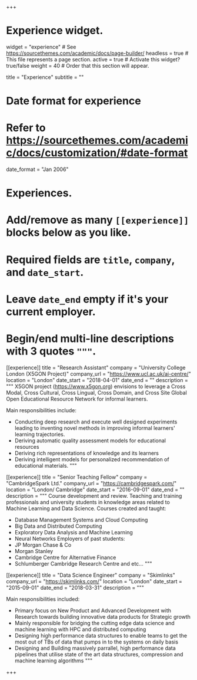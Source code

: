 +++
# Experience widget.
widget = "experience"  # See https://sourcethemes.com/academic/docs/page-builder/
headless = true  # This file represents a page section.
active = true  # Activate this widget? true/false
weight = 40  # Order that this section will appear.

title = "Experience"
subtitle = ""

# Date format for experience
#   Refer to https://sourcethemes.com/academic/docs/customization/#date-format
date_format = "Jan 2006"

# Experiences.
#   Add/remove as many `[[experience]]` blocks below as you like.
#   Required fields are `title`, `company`, and `date_start`.
#   Leave `date_end` empty if it's your current employer.
#   Begin/end multi-line descriptions with 3 quotes `"""`.

[[experience]]
  title = "Research Assistant"
  company = "University College London (X5GON Project)"
  company_url = "https://www.ucl.ac.uk/ai-centre/"
  location = "London"
  date_start = "2018-04-01"
  date_end = ""
  description = """
  X5GON project (https://www.x5gon.org) envisions to leverage a Cross Modal, Cross Cultural, Cross Lingual, Cross Domain, and Cross Site Global Open Educational Resource Network for informal learners. 

Main responsibilities include:
- Conducting deep research and execute well designed experiments leading to inventing novel methods in improving informal learners' learning trajectories.
- Deriving automatic quality assessment models for educational resources
- Deriving rich representations of knowledge and its learners
- Deriving intelligent models for personalized recommendation of educational materials.
  """

[[experience]]
  title = "Senior Teaching Fellow"
  company = "CambridgeSpark Ltd."
  company_url = "https://cambridgespark.com/"
  location = "London/ Cambridge"
  date_start = "2016-09-01"
  date_end = ""
  description = """
 Course development and review. Teaching and training professionals and university students in knowledge areas related to Machine Learning and Data Science.
Courses created and taught:
- Database Management Systems and Cloud Computing
- Big Data and Distributed Computing
- Exploratory Data Analysis and Machine Learning
- Neural Networks
Employers of past students:
- JP Morgan Chase & Co
- Morgan Stanley
- Cambridge Centre for Alternative Finance
- Schlumberger Cambridge Research Centre and etc...
"""

[[experience]]
  title = "Data Science Engineer"
  company = "Skimlinks"
  company_url = "https://skimlinks.com/"
  location = "London"
  date_start = "2015-09-01"
  date_end = "2018-03-31"
  description = """

Main responsibilities included:
  - Primary focus on New Product and Advanced Development with Research towards building innovative data products for Strategic growth
- Mainly responsible for bridging the cutting edge data science and machine learning with HPC and distributed computing
- Designing high performance data structures to enable teams to get the most out of TBs of data that pumps in to the systems on daily basis
- Designing and Building massively parrallel, high performance data pipelines that utilise state of the art data structures, compression and machine learning algorithms
"""

+++
